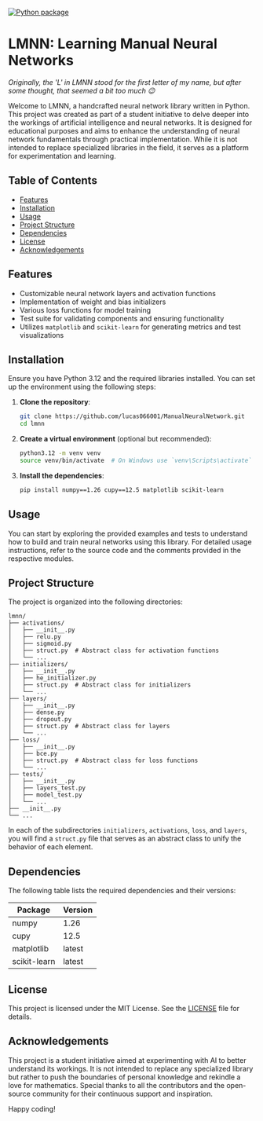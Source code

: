 [![Python package](https://github.com/lucas066001/ManualNeuralNetwork/actions/workflows/python-package.yml/badge.svg?branch=main)](https://github.com/lucas066001/ManualNeuralNetwork/actions/workflows/python-package.yml)

# LMNN: Learning Manual Neural Networks

*Originally, the 'L' in LMNN stood for the first letter of my name, but after some thought, that seemed a bit too much 😉*

Welcome to LMNN, a handcrafted neural network library written in Python. This project was created as part of a student initiative to delve deeper into the workings of artificial intelligence and neural networks. It is designed for educational purposes and aims to enhance the understanding of neural network fundamentals through practical implementation. While it is not intended to replace specialized libraries in the field, it serves as a platform for experimentation and learning.

## Table of Contents
- [Features](#features)
- [Installation](#installation)
- [Usage](#usage)
- [Project Structure](#project-structure)
- [Dependencies](#dependencies)
- [License](#license)
- [Acknowledgements](#acknowledgements)

## Features
- Customizable neural network layers and activation functions
- Implementation of weight and bias initializers
- Various loss functions for model training
- Test suite for validating components and ensuring functionality
- Utilizes `matplotlib` and `scikit-learn` for generating metrics and test visualizations

## Installation

Ensure you have Python 3.12 and the required libraries installed. You can set up the environment using the following steps:

1. **Clone the repository**:
    ```bash
    git clone https://github.com/lucas066001/ManualNeuralNetwork.git
    cd lmnn
    ```

2. **Create a virtual environment** (optional but recommended):
    ```bash
    python3.12 -m venv venv
    source venv/bin/activate  # On Windows use `venv\Scripts\activate`
    ```

3. **Install the dependencies**:
    ```bash
    pip install numpy==1.26 cupy==12.5 matplotlib scikit-learn
    ```

## Usage

You can start by exploring the provided examples and tests to understand how to build and train neural networks using this library. For detailed usage instructions, refer to the source code and the comments provided in the respective modules.

## Project Structure

The project is organized into the following directories:

```
lmnn/
├── activations/
│   ├── __init__.py
│   ├── relu.py
│   ├── sigmoid.py
│   ├── struct.py  # Abstract class for activation functions
│   └── ...
├── initializers/
│   ├── __init__.py
│   ├── he_initializer.py
│   ├── struct.py  # Abstract class for initializers
│   └── ...
├── layers/
│   ├── __init__.py
│   ├── dense.py
│   ├── dropout.py
│   ├── struct.py  # Abstract class for layers
│   └── ...
├── loss/
│   ├── __init__.py
│   ├── bce.py
│   ├── struct.py  # Abstract class for loss functions
│   └── ...
├── tests/
│   ├── __init__.py
│   ├── layers_test.py
│   ├── model_test.py
│   └── ...
├── __init__.py
└── ...
```

In each of the subdirectories `initializers`, `activations`, `loss`, and `layers`, you will find a `struct.py` file that serves as an abstract class to unify the behavior of each element.

## Dependencies

The following table lists the required dependencies and their versions:

| Package       | Version  |
|---------------|----------|
| numpy         | 1.26     |
| cupy          | 12.5     |
| matplotlib    | latest   |
| scikit-learn  | latest   |

## License

This project is licensed under the MIT License. See the [LICENSE](LICENSE) file for details.

## Acknowledgements

This project is a student initiative aimed at experimenting with AI to better understand its workings. It is not intended to replace any specialized library but rather to push the boundaries of personal knowledge and rekindle a love for mathematics. Special thanks to all the contributors and the open-source community for their continuous support and inspiration.

Happy coding!
